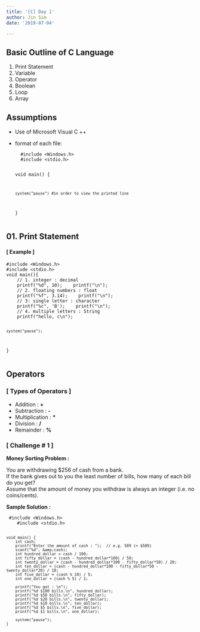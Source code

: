 ```yaml
---
title: '[C] Day 1'
author: Jin Sim
date: '2019-07-04'

---
```


<h2 id="basic-outline-of-c-language">Basic Outline of C Language</h2>
<ol>
<li>Print Statement</li>
<li>Variable</li>
<li>Operator</li>
<li>Boolean</li>
<li>Loop</li>
<li>Array</li>
</ol>
<h2 id="assumptions">Assumptions</h2>
<ul>
<li>
<p>Use of Microsoft Visual C ++</p>
</li>
<li>
<p>format of each file:</p>
<pre><code>  #include &lt;Windows.h&gt;
  #include &lt;stdio.h&gt;

  void main() {
  
  	system("pause")	#in order to view the printed line
  }
</code></pre>
</li>
</ul>
<h2 id="print-statement">01. Print Statement</h2>
<h4 id="example-">[ Example ]</h4>
<pre><code>#include &lt;Windows.h&gt;
#include &lt;stdio.h&gt;
void main(){
	// 1. integer : decimal
	printf("%d", 10);    printf("\n");
    // 2. floating numbers : float
	printf("%f", 3.14);    printf("\n");
    // 3: single letter : character
    printf("%c", 'B');    printf("\n");
    // 4. multiple letters : String
    printf("hello, c\n");

    system("pause");
}
</code></pre>
<h2 id="operators">Operators</h2>
<h3 id="types-of-operators-">[ Types of Operators ]</h3>
<ul>
<li>Addition	: 	<strong>+</strong></li>
<li>Subtraction	:	<strong>-</strong></li>
<li>Multiplication	:	<strong>*</strong></li>
<li>Division	:	<strong>/</strong></li>
<li>Remainder	:	<strong>%</strong></li>
</ul>
<h3 id="challenge--1-">[ Challenge # 1 ]</h3>
<p><strong>Money Sorting Problem :</strong></p>
<p>You are withdrawing $256 of cash from a bank.<br>
If the bank gives out to you the least number of bills, how many of each bill do you get?<br>
Assume that the amount of money you withdraw is always an integer (i.e. no coins/cents).</p>
<p><strong>Sample Solution :</strong></p>
<pre><code>	#include &lt;Windows.h&gt;
	#include &lt;stdio.h&gt;

	void main() {
		int cash;
		printf("Enter the amount of cash : ");	// e.g. 589 (= $589)
		scanf("%d", &amp;cash);
		int hundred_dollar = cash / 100;
		int fifty_dollar = (cash - hundred_dollar*100) / 50;
		int twenty_dollar = (cash - hundred_dollar*100 - fifty_dollar*50) / 20;
		int ten_dollar = (cash - hundred_dollar*100 - fifty_dollar*50 - twenty_dollar*20) / 10;
		int five_dollar = (cash % 10) / 5;
		int one_dollar = (cash % 5) / 1;
			
		printf("You got : \n");
		printf("%d $100 bills.\n", hundred_dollar);
		printf("%d $50 bills.\n", fifty_dollar);
		printf("%d $20 bills.\n", twenty_dollar);
		printf("%d $10 bills.\n", ten_dollar);
		printf("%d $5 bills.\n", five_dollar);
		printf("%d $1 bills.\n", one_dollar);

		system("pause");
	}
</code></pre>

